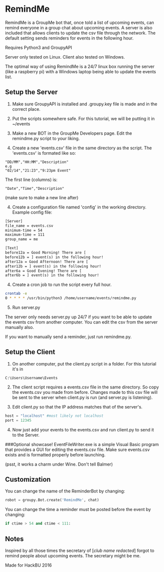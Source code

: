 # RemindMe

RemindMe is a GroupMe bot that, once told a list of upcoming events, can remind everyone in a group chat about upcoming events. A server is also included that allows clients to update the csv file through the network. The default setting sends reminders for events in the following hour.

Requires Python3 and GroupyAPI

Server only tested on Linux. Client also tested on Windows.

The optimal way of using RemindMe is a 24/7 linux box running the server (like a raspberry pi) with a Windows laptop being able to update the events list.

## Setup the Server
1. Make sure GroupyAPI is installed and .groupy.key file is made and in the correct place.

2. Put the scripts somewhere safe. For this tutorial, we will be putting it in ~/events

3. Make a new BOT in the GroupMe Developers page. Edit the remindme.py script to your liking.

3. Create a new 'events.csv' file in the same directory as the script.
The 'events.csv' is formated like so:
```
"DD/MM","HH:MM","Description"
e.g
"02/14","21:23","9:23pm Event"
```
The first line (columns) is:
```
"Date","Time","Description"
```
(make sure to make a new line after)

4. Create a configuration file named 'config' in the working directory. Example config file:
```xml
[Server]
file_name = events.csv
minimum-time = 54
maximum-time = 111
group_name = me

[Text]
before12a = Good Morning! There are [
before12b = ] event(s) in the following hour!
after12a = Good Afternoon! There are [
after12b = ] event(s) in the following hour!
after6a = Good Evening! There are [
after6b = ] event(s) in the following hour!
```

4. Create a cron job to run the script every full hour.
```bash
crontab -e
0 * * * * /usr/bin/python3 /home/username/events/remindme.py
```
5. Run server.py

The server only needs server.py up 24/7 if you want to be able to update the events csv from another computer. You can edit the csv from the server manually also.

If you want to manually send a reminder, just run remindme.py.

## Setup the Client
1. On another computer, put the client.py script in a folder. For this tutorial it's in
```
C:\Users\Username\Events
```
2. The client script requires a events.csv file in the same directory. So copy the events.csv you made from before. Changes made to this csv file will be sent to the server when client.py is run (and server.py is listening).

3. Edit client.py so that the IP address matches that of the server's.
```python
host = "localhost" #most likely not localhost
port = 12345
```
4. Now just add your events to the events.csv and run client.py to send it to the Server.

###Optional showcase!
EventFileWriter.exe is a simple Visual Basic program that provides a GUI for editing the events.csv file.
Make sure events.csv exists and is formatted properly before launching.

(psst, it works a charm under Wine. Don't tell Balmer)

## Customization

You can change the name of the ReminderBot by changing:
```python
robot = groupy.Bot.create('RemindMe', chat)
```

You can change the time a reminder must be posted before the event by changing:
```python
if ctime > 54 and ctime < 111:
```

## Notes
Inspired by all those times the secretary of [*club name redacted*] forgot to remind people about upcoming events.
The secretary might be me.

Made for HackBU 2016
